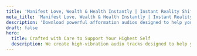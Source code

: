 ```yaml
---
title: 'Manifest Love, Wealth & Health Instantly | Instant Reality Shift - Company'
meta_title: 'Manifest Love, Wealth & Health Instantly | Instant Reality Shift - Company'
description: 'Download powerful afformation audios designed to help you instantly manifest love, attract abundance, improve your health, and align with your best life. Shift your reality fast with binaural beats and subconscious reprogramming.'
draft: false
hero:
  title: Crafted with Care to Support Your Highest Self
  description: We create high-vibration audio tracks designed to help you align with the reality you truly desire.
---
```

